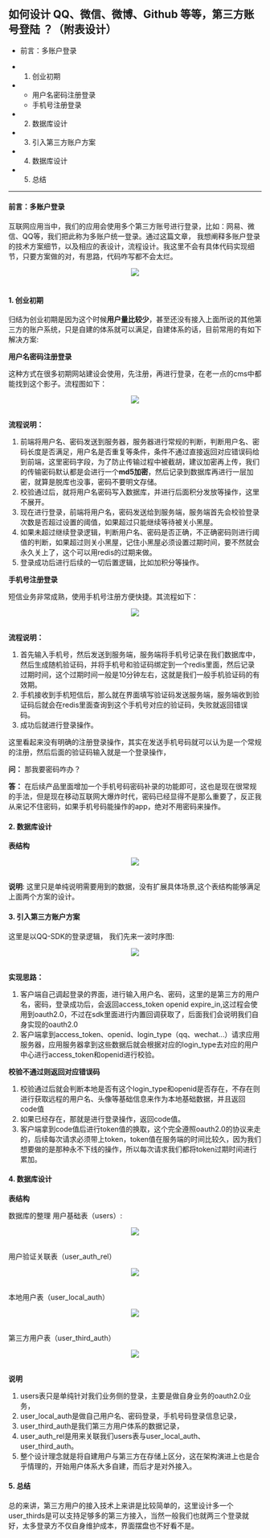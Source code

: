 ## 如何设计 QQ、微信、微博、Github 等等，第三方账号登陆 ？（附表设计）

- 前言：多账户登录

- 1. 创业初期

- - 用户名密码注册登录
  - 手机号注册登录

- 2. 数据库设计

- 3. 引入第三方账户方案

- 4. 数据库设计

- 5. 总结

------

#### 前言：多账户登录

互联网应用当中，我们的应用会使用多个第三方账号进行登录，比如：网易、微信、QQ等，我们把此称为多账户统一登录。通过这篇文章， 我想阐释多账户登录的技术方案细节，以及相应的表设计，流程设计。我这里不会有具体代码实现细节，只要方案做的对，有思路，代码咋写都不会太烂。

<div align="center"> <img src="/mypics/s0.png"/> </div><br>

#### 1. 创业初期

归结为创业初期是因为这个时候**用户量比较少**，甚至还没有接入上面所说的其他第三方的账户系统，只是自建的体系就可以满足，自建体系的话，目前常用的有如下解决方案:

**用户名密码注册登录**

这种方式在很多初期网站建设会使用，先注册，再进行登录，在老一点的cms中都能找到这个影子。流程图如下：

<div align="center"> <img src="/mypics/s1.png"/> </div><br>

**流程说明：**

1. 前端将用户名、密码发送到服务器，服务器进行常规的判断，判断用户名、密码长度是否满足，用户名是否重复等条件，条件不通过直接返回对应错误码给到前端，这里密码字段，为了防止传输过程中被截胡，建议加密再上传，我们的传输密码默认都是会进行一个**md5加密**，然后记录到数据库再进行一层加密，就算是脱库也没事，密码不要明文存储。
2. 校验通过后，就将用户名密码写入数据库，并进行后面积分发放等操作，这里不展开。
3. 现在进行登录，前端将用户名，密码发送给到服务端，服务端首先会校验登录次数是否超过设置的阈值，如果超过只能继续等待被关小黑屋。
4. 如果未超过继续登录逻辑，判断用户名、密码是否正确，不正确密码则进行阈值的判断，如果超过则关小黑屋，记住小黑屋必须设置过期时间，要不然就会永久关上了，这个可以用redis的过期来做。
5. 登录成功后进行后续的一切后置逻辑，比如加积分等操作。

**手机号注册登录**

短信业务非常成熟，使用手机号注册方便快捷。其流程如下：

<div align="center"> <img src="/mypics/s2.png"/> </div><br>

**流程说明：**

1. 首先输入手机号，然后发送到服务端，服务端将手机号记录在我们数据库中，然后生成随机验证码，并将手机号和验证码绑定到一个redis里面，然后记录过期时间，这个过期时间一般是10分钟左右，这就是我们一般手机验证码的有效期。
2. 手机接收到手机短信后，那么就在界面填写验证码发送服务端，服务端收到验证码后就会在redis里面查询到这个手机号对应的验证码，失败就返回错误码。
3. 成功后就进行登录操作。

这里看起来没有明确的注册登录操作，其实在发送手机号码就可以认为是一个常规的注册，然后后面的验证码输入就是一个登录操作，

**问：** 那我要密码咋办？

**答：** 在后续产品里面增加一个手机号码密码补录的功能即可，这也是现在很常规的手法，但是现在移动互联网大爆炸时代，密码已经显得不是那么重要了，反正我从来记不住密码，如果手机号码能操作的app，绝对不用密码来操作。

#### 2. 数据库设计

**表结构**

<div align="center"> <img src="/mypics/s3.png"/> </div><br>

**说明**: 这里只是单纯说明需要用到的数据，没有扩展具体场景,这个表结构能够满足上面两个方案的设计。

#### 3. 引入第三方账户方案

这里是以QQ-SDK的登录逻辑， 我们先来一波时序图:

<div align="center"> <img src="/mypics/s4.png"/> </div><br>

**实现思路：**

1. 客户端自己调起登录的界面，进行输入用户名、密码，这里的是第三方的用户名，密码，登录成功后，会返回access_token openid expire_in,这过程会使用到oauth2.0，不过在sdk里面进行内置回调获取了，后面我们会说明我们自身实现的oauth2.0
2. 客户端拿到access_token、openid、login_type（qq、wechat...）请求应用服务器，应用服务器拿到这些数据后就会根据对应的login_type去对应的用户中心进行access_token和openid进行校验。

**校验不通过则返回对应错误码**

1. 校验通过后就会判断本地是否有这个login_type和openid是否存在，不存在则进行获取远程的用户名、头像等基础信息来作为本地基础数据，并且返回code值
2. 如果已经存在，那就是进行登录操作，返回code值。
3. 客户端拿到code值后进行token值的换取，这个完全遵照oauth2.0的协议来走的，后续每次请求必须带上token，token值在服务端的时间比较久，因为我们想要做的是那种永不下线的操作，所以每次请求我们都将token过期时间进行累加。

#### 4. 数据库设计

**表结构**

数据库的整理 用户基础表（users）:

<div align="center"> <img src="/mypics/s5.png"/> </div><br>

用户验证关联表（user_auth_rel）

<div align="center"> <img src="/mypics/s6.png"/> </div><br>

本地用户表（user_local_auth）

<div align="center"> <img src="/mypics/s7.png"/> </div><br>

第三方用户表（user_third_auth）

<div align="center"> <img src="/mypics/s8.png"/> </div><br>

**说明**

1. users表只是单纯针对我们业务侧的登录，主要是做自身业务的oauth2.0业务，
2. user_local_auth是做自己用户名、密码登录，手机号码登录信息记录，
3. user_third_auth是我们第三方用户体系的数据记录，
4. user_auth_rel是用来关联我们users表与user_local_auth、user_third_auth。
5. 整个设计理念就是将自建用户与第三方在存储上区分，这在架构演进上也是合乎情理的，开始用户体系大多自建，而后才是对外接入。

#### 5. 总结

总的来讲，第三方用户的接入技术上来讲是比较简单的，这里设计多一个user_thirds是可以支持足够多的第三方接入，当然一般我们也就两三个登录就好，太多登录方不仅自身维护成本，界面摆盘也不好看不是。